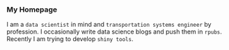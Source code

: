 ### My Homepage

I am a `data scientist` in mind and `transportation systems engineer` by profession. I occasionally write data science blogs and push them in `rpubs`. Recently I am trying to develop `shiny tools`. 